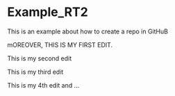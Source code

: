 # Example_RT2
This is an example about how to create a repo in GitHuB


mOREOVER, THIS IS MY FIRST EDIT.

This is my second edit

This is my third edit 

This is my 4th edit and ...

